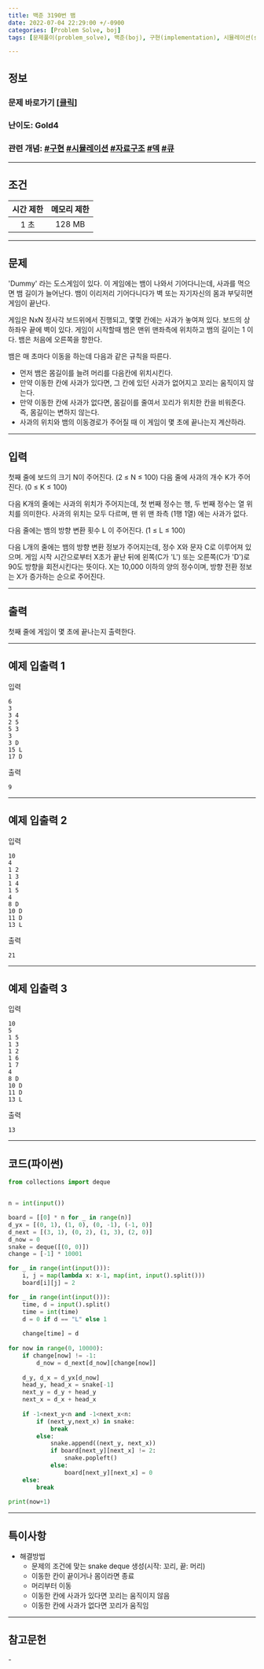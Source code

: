 ```yaml
---
title: 백준 3190번 뱀
date: 2022-07-04 22:29:00 +/-0900
categories: [Problem Solve, boj]
tags: [문제풀이(problem_solve), 백준(boj), 구현(implementation), 시뮬레이션(simulation), 자료구조(data_structure), 덱(deque), 큐(queue)]

---
```

## 정보
### 문제 바로가기 [[클릭](https://www.acmicpc.net/problem/3190)]
### 난이도: Gold4
### 관련 개념: [#구현](https://www.acmicpc.net/problemset?sort=ac_desc&algo=102) [#시뮬레이션](https://www.acmicpc.net/problemset?sort=ac_desc&algo=141) [#자료구조](https://www.acmicpc.net/problemset?sort=ac_desc&algo=175) [#덱](https://www.acmicpc.net/problemset?sort=ac_desc&algo=73) [#큐](https://www.acmicpc.net/problemset?sort=ac_desc&algo=72)

---
## 조건

시간 제한|메모리 제한
:---:|:---:
1 초|128 MB

---
## 문제
 'Dummy' 라는 도스게임이 있다. 이 게임에는 뱀이 나와서 기어다니는데, 사과를 먹으면 뱀 길이가 늘어난다. 뱀이 이리저리 기어다니다가 벽 또는 자기자신의 몸과 부딪히면 게임이 끝난다.

게임은 NxN 정사각 보드위에서 진행되고, 몇몇 칸에는 사과가 놓여져 있다. 보드의 상하좌우 끝에 벽이 있다. 게임이 시작할때 뱀은 맨위 맨좌측에 위치하고 뱀의 길이는 1 이다. 뱀은 처음에 오른쪽을 향한다.

뱀은 매 초마다 이동을 하는데 다음과 같은 규칙을 따른다.

- 먼저 뱀은 몸길이를 늘려 머리를 다음칸에 위치시킨다.
- 만약 이동한 칸에 사과가 있다면, 그 칸에 있던 사과가 없어지고 꼬리는 움직이지 않는다.
- 만약 이동한 칸에 사과가 없다면, 몸길이를 줄여서 꼬리가 위치한 칸을 비워준다. 즉, 몸길이는 변하지 않는다.
- 사과의 위치와 뱀의 이동경로가 주어질 때 이 게임이 몇 초에 끝나는지 계산하라.

---
## 입력
첫째 줄에 보드의 크기 N이 주어진다. (2 ≤ N ≤ 100) 다음 줄에 사과의 개수 K가 주어진다. (0 ≤ K ≤ 100)

다음 K개의 줄에는 사과의 위치가 주어지는데, 첫 번째 정수는 행, 두 번째 정수는 열 위치를 의미한다. 사과의 위치는 모두 다르며, 맨 위 맨 좌측 (1행 1열) 에는 사과가 없다.

다음 줄에는 뱀의 방향 변환 횟수 L 이 주어진다. (1 ≤ L ≤ 100)

다음 L개의 줄에는 뱀의 방향 변환 정보가 주어지는데,  정수 X와 문자 C로 이루어져 있으며. 게임 시작 시간으로부터 X초가 끝난 뒤에 왼쪽(C가 'L') 또는 오른쪽(C가 'D')로 90도 방향을 회전시킨다는 뜻이다. X는 10,000 이하의 양의 정수이며, 방향 전환 정보는 X가 증가하는 순으로 주어진다.

---
## 출력
첫째 줄에 게임이 몇 초에 끝나는지 출력한다.

---
## 예제 입출력 1
입력
```
6
3
3 4
2 5
5 3
3
3 D
15 L
17 D
```

출력
```
9
```

---
## 예제 입출력 2
입력
```
10
4
1 2
1 3
1 4
1 5
4
8 D
10 D
11 D
13 L
```

출력
```
21
```

---
## 예제 입출력 3
입력
```
10
5
1 5
1 3
1 2
1 6
1 7
4
8 D
10 D
11 D
13 L
```

출력
```
13
```

---
## 코드(파이썬)
```python
from collections import deque


n = int(input())

board = [[0] * n for _ in range(n)]
d_yx = [(0, 1), (1, 0), (0, -1), (-1, 0)]
d_next = [(3, 1), (0, 2), (1, 3), (2, 0)]
d_now = 0
snake = deque([(0, 0)])
change = [-1] * 10001

for _ in range(int(input())):
    i, j = map(lambda x: x-1, map(int, input().split()))
    board[i][j] = 2

for _ in range(int(input())):
    time, d = input().split()
    time = int(time)
    d = 0 if d == "L" else 1
    
    change[time] = d
    
for now in range(0, 10000):
    if change[now] != -1:
        d_now = d_next[d_now][change[now]]
    
    d_y, d_x = d_yx[d_now]
    head_y, head_x = snake[-1]
    next_y = d_y + head_y
    next_x = d_x + head_x
    
    if -1<next_y<n and -1<next_x<n:
        if (next_y,next_x) in snake:
            break
        else:
            snake.append((next_y, next_x))
            if board[next_y][next_x] != 2:
                snake.popleft()
            else:
                board[next_y][next_x] = 0
    else:
        break
        
print(now+1)

```

---
## 특이사항
- 해결방법
  - 문제의 조건에 맞는 snake deque 생성(시작: 꼬리, 끝: 머리)
  - 이동한 칸이 끝이거나 몸이라면 종료
  - 머리부터 이동
  - 이동한 칸에 사과가 있다면 꼬리는 움직이지 않음
  - 이동한 칸에 사과가 없다면 꼬리가 움직임

---
## 참고문헌
\-

